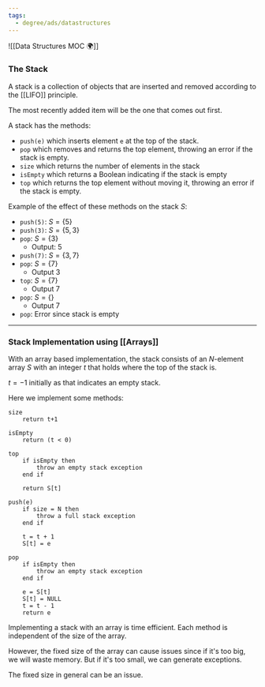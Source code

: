 ```yaml
---
tags:
  - degree/ads/datastructures
---
```

![[Data Structures MOC 🌍]]

### The Stack

A stack is a collection of objects that are inserted and removed according to the [[LIFO]] principle.

The most recently added item will be the one that comes out first.

A stack has the methods:
- `push(e)` which inserts element `e` at the top of the stack.
- `pop` which removes and returns the top element, throwing an error if the stack is empty.
- `size` which returns the number of elements in the stack
- `isEmpty` which returns a Boolean indicating if the stack is empty
- `top` which returns the top element without moving it, throwing an error if the stack is empty.

Example of the effect of these methods on the stack $S$:
- `push(5)`: $S=\left\{5\right\}$
- `push(3)`: $S=\left\{5, 3\right\}$
- `pop`: $S=\left\{3\right\}$
	- Output: 5
- `push(7)`: $S=\left\{3, 7\right\}$
- `pop`: $S=\left\{7\right\}$
	- Output 3
- `top`: $S=\left\{7\right\}$
	- Output 7
- `pop`: $S=\left\{\right\}$
	- Output 7
- `pop`: Error since stack is empty

---
### Stack Implementation using [[Arrays]]

With an array based implementation, the stack consists of an $N$-element array $S$ with an integer $t$ that holds where the top of the stack is.

$t=-1$ initially as that indicates an empty stack.

Here we implement some methods:

```
size
	return t+1
```

```
isEmpty
	return (t < 0)
```

```
top
	if isEmpty then
		throw an empty stack exception
	end if
	
	return S[t]
```

```
push(e)
	if size = N then
		throw a full stack exception
	end if
	
	t = t + 1
	S[t] = e
```

```
pop
	if isEmpty then
		throw an empty stack exception
	end if
	
	e = S[t]
	S[t] = NULL
	t = t - 1
	return e
```

Implementing a stack with an array is time efficient. Each method is independent of the size of the array.

However, the fixed size of the array can cause issues since if it's too big, we will waste memory. But if it's too small, we can generate exceptions.

The fixed size in general can be an issue.
